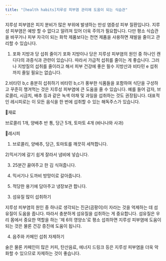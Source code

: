```yaml
---
title: "[health habits]지루성 피부염 관리에 도움이 되는 식습관"
---
```


지루성 피부염은 피지 분비가 많은 부위에 발생하는 만성 염증성 피부 질환입니다. 지루성 피부염은 예방 할 수 없다고 알려져 있어 더욱 주의가 필요합니다.
다만 평소 식습관을 바꾸거나 피부 자극이 되는 화학 제품보다는 천연 제품을 사용하면 재발을 줄이고 관리할 수 있습니다.

1. 포화 지방과 당 섭취 줄이기
포화 지방이나 당은 지루성 피부염의 원인 중 하나인 캔디다의 과증식과 관련이 있습니다. 따라서 가급적 섭취를 줄이는 게 좋습니다.
그러나 지방질의 섭취를 줄이라고 해서 피부 건강에 좋은 필수 지방산과 비타민 e 섭취까지 줄일 필요는 없습니다.

2.비타민 b,c 충분히 섭취하기
비타민 b,c가 풍부한 식품들을 포함하여 식단을 구성하고 꾸준히 챙겨먹는 것은 지루성 피부염에 큰 도움을 줄 수 있습니다.
예를 들어 감자, 브로콜리, 시금치, 배추 등과 같은 녹색 야채 및 과일을 섭취하는 것도 권장됩니다.
대표적인 레시피로는 이 모든 음식을 한 번에 섭취할 수 있는 해독주스가 있습니다.

🍹재료

브로콜리 1개, 양배추 반 통, 당근 5개, 토마토 4개 (바나나와 사과)

🍹레시피
1) 브로콜리, 양배추, 당근, 토마토를 깨끗히 세척합니다. 

2)믹서기에 갈기 쉽게 잘라서 냄비에 넣습니다.

3) 25분간 끓여주고 한 김 식혀줍니다.

4) 믹서기나 도까비 방망이로 갈아줍니다.

5) 적당한 용기에 담아주고 냉장보관 합니다.



3. 섬유질 많이 섭취하기

지루성 피부염의 원인 중 하나로 생각되는 진균(곰팡이)이 자라는 것을 억제하는 데 섬유질이 도움을 줍니다. 따라서 충분하게 섬유질을 섭취하는 게 중요합니다.
섬유질은 우리 몸에서 중요한 역할을 하는 '제 6의 영양소'로 평소 섭취하면 지루성 피부염에 도움이 되는 것은 물론 건강 증진에 도움이 됩니다.

4. 음주와 카페인 섭취 자제하기

술은 물론 카페인이 많은 커피, 탄산음료, 에너지 드링크 등은 지루성 피부염을 더욱 악화할 수 있으므로 자제하는 것이 좋습니다.
